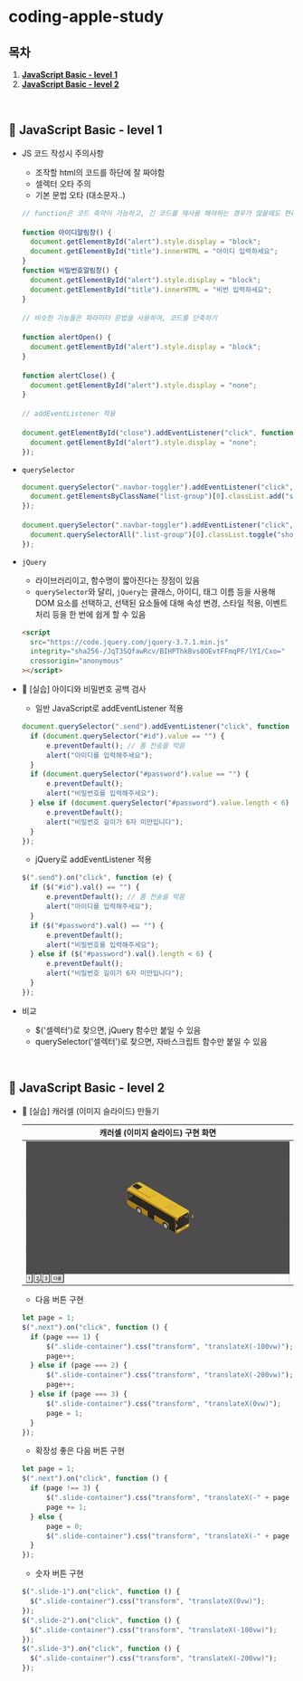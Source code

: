 # coding-apple-study

## 목차

1. [**JavaScript Basic - level 1**](#1)
1. [**JavaScript Basic - level 2**](#2)

<br />

<div id="1"></div>

## 🍏 JavaScript Basic - level 1

- JS 코드 작성시 주의사항

  - 조작할 html의 코드를 하단에 잘 짜야함
  - 셀렉터 오타 주의
  - 기본 문법 오타 (대소문자..)

  ```javascript
  // function은 코드 축약이 가능하고, 긴 코드를 재사용 해야하는 경우가 많을때도 편리

  function 아이디알림창() {
  	document.getElementById("alert").style.display = "block";
  	document.getElementById("title").innerHTML = "아이디 입력하세요";
  }
  function 비밀번호알림창() {
  	document.getElementById("alert").style.display = "block";
  	document.getElementById("title").innerHTML = "비번 입력하세요";
  }

  // 비슷한 기능들은 파라미터 문법을 사용하여, 코드를 단축하기

  function alertOpen() {
  	document.getElementById("alert").style.display = "block";
  }

  function alertClose() {
  	document.getElementById("alert").style.display = "none";
  }

  // addEventListener 적용

  document.getElementById("close").addEventListener("click", function () {
  	document.getElementById("alert").style.display = "none";
  });
  ```

- `querySelector`

  ```javascript
  document.querySelector(".navbar-toggler").addEventListener("click", function () {
  	document.getElementsByClassName("list-group")[0].classList.add("show"); // show라는 클래스명 추가
  });

  document.querySelector(".navbar-toggler").addEventListener("click", function () {
  	document.querySelectorAll(".list-group")[0].classList.toggle("show"); // show라는 클래스가 있으면 제거, 없으면 추가
  });
  ```

- `jQuery`

  - 라이브러리이고, 함수명이 짧아진다는 장점이 있음
  - `querySelector`와 달리, `jQuery`는 클래스, 아이디, 태그 이름 등을 사용해 DOM 요소를 선택하고, 선택된 요소들에 대해 속성 변경, 스타일 적용, 이벤트 처리 등을 한 번에 쉽게 할 수 있음

  ```html
  <script
  	src="https://code.jquery.com/jquery-3.7.1.min.js"
  	integrity="sha256-/JqT3SQfawRcv/BIHPThkBvs0OEvtFFmqPF/lYI/Cxo="
  	crossorigin="anonymous"
  ></script>
  ```

- 📍 [실습] 아이디와 비밀번호 공백 검사

  - 일반 JavaScript로 addEventListener 적용

  ```javascript
  document.querySelector(".send").addEventListener("click", function (e) {
  	if (document.querySelector("#id").value == "") {
  		e.preventDefault(); // 폼 전송을 막음
  		alert("아이디를 입력해주세요");
  	}
  	if (document.querySelector("#password").value == "") {
  		e.preventDefault();
  		alert("비밀번호를 입력해주세요");
  	} else if (document.querySelector("#password").value.length < 6) {
  		e.preventDefault();
  		alert("비밀번호 길이가 6자 미만입니다");
  	}
  });
  ```

  - jQuery로 addEventListener 적용

  ```javascript
  $(".send").on("click", function (e) {
  	if ($("#id").val() == "") {
  		e.preventDefault(); // 폼 전송을 막음
  		alert("아이디를 입력해주세요");
  	}
  	if ($("#password").val() == "") {
  		e.preventDefault();
  		alert("비밀번호를 입력해주세요");
  	} else if ($("#password").val().length < 6) {
  		e.preventDefault();
  		alert("비밀번호 길이가 6자 미만입니다");
  	}
  });
  ```

- 비교
  - $('셀렉터')로 찾으면, jQuery 함수만 붙일 수 있음
  - querySelector('셀렉터')로 찾으면, 자바스크립트 함수만 붙일 수 있음

<br />

<div id="2"></div>

## 🍏 JavaScript Basic - level 2

- 📍 [실습] 캐러셀 (이미지 슬라이드) 만들기

  |                                             캐러셀 (이미지 슬라이드) 구현 화면                                              |
  | :-------------------------------------------------------------------------------------------------------------------------: |
  | <img src="./readme-assets/level2-carousel.gif" align="center" style="width: 500px" alt="캐러셀 (이미지 슬라이드) 만들기" /> |

  - 다음 버튼 구현

  ```javascript
  let page = 1;
  $(".next").on("click", function () {
  	if (page === 1) {
  		$(".slide-container").css("transform", "translateX(-100vw)");
  		page++;
  	} else if (page === 2) {
  		$(".slide-container").css("transform", "translateX(-200vw)");
  		page++;
  	} else if (page === 3) {
  		$(".slide-container").css("transform", "translateX(0vw)");
  		page = 1;
  	}
  });
  ```

  - 확장성 좋은 다음 버튼 구현

  ```javascript
  let page = 1;
  $(".next").on("click", function () {
  	if (page !== 3) {
  		$(".slide-container").css("transform", "translateX(-" + page + "00vw)");
  		page += 1;
  	} else {
  		page = 0;
  		$(".slide-container").css("transform", "translateX(-" + page + "00vw)");
  	}
  });
  ```

  - 숫자 버튼 구현

  ```javascript
  $(".slide-1").on("click", function () {
  	$(".slide-container").css("transform", "translateX(0vw)");
  });
  $(".slide-2").on("click", function () {
  	$(".slide-container").css("transform", "translateX(-100vw)");
  });
  $(".slide-3").on("click", function () {
  	$(".slide-container").css("transform", "translateX(-200vw)");
  });
  ```
